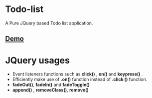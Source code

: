 # Todo-list
A Pure JQuery based Todo list application.

## [Demo](https://mainak10.github.io/Todo-list/)

# JQuery usages

 - Event listeners functions such as **click()** , **on()** and **keypress()** .
 - Efficiently make use of **.on()** function instead of **.click ()** function.
 - **fadeOut()**, **fadeIn()** and **fadeToggle()**
 - **append()** , **removeClass()**, **remove()** 

